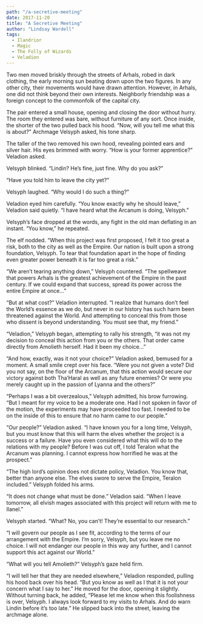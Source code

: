 ```yaml
---
path: "/a-secretive-meeting"
date: 2017-11-20
title: "A Secretive Meeting"
author: "Lindsay Wardell"
tags:
  - Ilandrior
  - Magic
  - The Folly of Wizards
  - Veladion
---
```

Two men moved briskly through the streets of Arhals, robed in dark clothing, the early morning sun beating down upon the two figures. In any other city, their movements would have drawn attention. However, in Arhals, one did not think beyond their own interests. Neighborly friendship was a foreign concept to the commonfolk of the capital city.

The pair entered a small house, opening and closing the door without hurry. The room they entered was bare, without furniture of any sort. Once inside, the shorter of the two pulled back his hood. “Now, will you tell me what this is about?” Archmage Velsyph asked, his tone sharp.

The taller of the two removed his own hood, revealing pointed ears and silver hair. His eyes brimmed with worry. “How is your former apprentice?” Veladion asked.

Velsyph blinked. “Lindin? He’s fine, just fine. Why do you ask?”

“Have you told him to leave the city yet?”

Velsyph laughed. “Why would I do such a thing?”

Veladion eyed him carefully. “You know exactly why he should leave,” Veladion said quietly. “I have heard what the Arcanum is doing, Velsyph.”

Velsyph’s face dropped at the words, any fight in the old man deflating in an instant. “You know,” he repeated.

The elf nodded. “When this project was first proposed, I felt it too great a risk, both to the city as well as the Empire. Our nation is built upon a strong foundation, Velsyph. To tear that foundation apart in the hope of finding even greater power beneath it is far too great a risk.”

“We aren’t tearing anything down,” Velsyph countered. “The spellweave that powers Arhals is the greatest achievement of the Empire in the past century. If we could expand that success, spread its power across the entire Empire at once…”

“But at what cost?” Veladion interrupted. “I realize that humans don’t feel the World’s essence as we do, but never in our history has such harm been threatened against the World. And attempting to conceal this from those who dissent is beyond understanding. You must see that, my friend.”

“Veladion,” Velsyph began, attempting to rally his strength, “it was not my decision to conceal this action from you or the others. That order came directly from Amolieth herself. Had it been my choice…”

“And how, exactly, was it not your choice?” Veladion asked, bemused for a moment. A small smile crept over his face. “Were you not given a vote? Did you not say, on the floor of the Arcanum, that this action would secure our victory against both Tha’Haral as well as any future enemies? Or were you merely caught up in the passion of Lyanna and the others?”

“Perhaps I was a bit overzealous,” Velsyph admitted, his brow furrowing. “But I meant for my voice to be a moderate one. Had I not spoken in favor of the motion, the experiments may have proceeded too fast. I needed to be on the inside of this to ensure that no harm came to our people.”

“Our people?” Veladion asked. “I have known you for a long time, Velsyph, but you must know that this will harm the elves whether the project is a success or a failure. Have you even considered what this will do to the relations with my people? Before I was cut off, I told Teralon what the Arcanum was planning. I cannot express how horrified he was at the prospect.”

“The high lord’s opinion does not dictate policy, Veladion. You know that, better than anyone else. The elves swore to serve the Empire, Teralon included.” Velsyph folded his arms.

“It does not change what must be done.” Veladion said. “When I leave tomorrow, all elvish mages associated with this project will return with me to Ilanel.”

Velsyph started. “What? No, you can’t! They’re essential to our research.”

“I will govern our people as I see fit, according to the terms of our arrangement with the Empire. I’m sorry, Velsyph, but you leave me no choice. I will not endanger our people in this way any further, and I cannot support this act against our World.”

“What will you tell Amolieth?” Velsyph’s gaze held firm.

“I will tell her that they are needed elsewhere,” Veladion responded, pulling his hood back over his head. “But you know as well as I that it is not your concern what I say to her.” He moved for the door, opening it slightly. Without turning back, he added, “Please let me know when this foolishness is over, Velsyph. I always look forward to my visits to Arhals. And do warn Lindin before it’s too late.” He slipped back into the street, leaving the archmage alone.